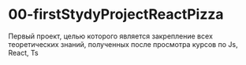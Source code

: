 # 00-firstStydyProjectReactPizza
Первый проект, целью которого является закрепление всех теоретических знаний, полученных после просмотра курсов по Js, React, Ts
